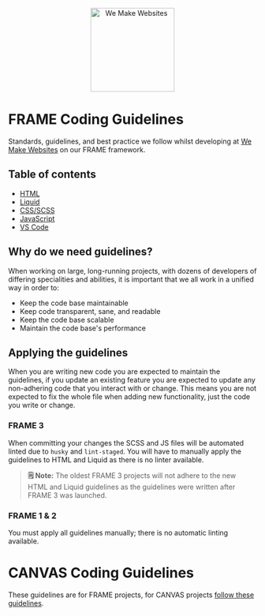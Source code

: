 <p align="center"><img src="https://raw.githubusercontent.com/we-make-websites/wmw-coding-guidelines/master/assets/logo.png" alt="We Make Websites" width="170"></p>

# FRAME Coding Guidelines
Standards, guidelines, and best practice we follow whilst developing at [We Make Websites](https://wemakewebsites.com/) on our FRAME framework.

## Table of contents

* [HTML](html/README.md)
* [Liquid](liquid/README.md)
* [CSS/SCSS](css/README.md)
* [JavaScript](https://github.com/Shopify/javascript#import-javascript-from-shopify)
* [VS Code](vs-code/README.md)

## Why do we need guidelines?

When working on large, long-running projects, with dozens of developers of differing specialities and abilities, it is important that we all work in a unified way in order to:

* Keep the code base maintainable
* Keep code transparent, sane, and readable
* Keep the code base scalable
* Maintain the code base's performance

## Applying the guidelines

When you are writing new code you are expected to maintain the guidelines, if you update an existing feature you are expected to update any non-adhering code that you interact with or change. This means you are not expected to fix the whole file when adding new functionality, just the code you write or change.

### FRAME 3
When committing your changes the SCSS and JS files will be automated linted due to `husky` and `lint-staged`. You will have to manually apply the guidelines to HTML and Liquid as there is no linter available.

> **🗒 Note:** The oldest FRAME 3 projects will not adhere to the new HTML and Liquid guidelines as the guidelines were written after FRAME 3 was launched.

### FRAME 1 & 2
You must apply all guidelines manually; there is no automatic linting available.

# CANVAS Coding Guidelines

These guidelines are for FRAME projects, for CANVAS projects [follow these guidelines](/README.md).
